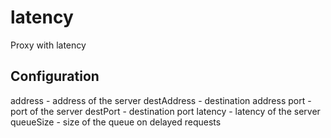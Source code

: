 # latency
Proxy with latency


## Configuration

address - address of the server
destAddress - destination address
port - port of the server
destPort - destination port
latency - latency of the server
queueSize - size of the queue on delayed requests